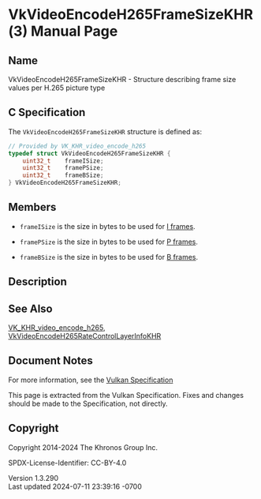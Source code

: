 # VkVideoEncodeH265FrameSizeKHR(3) Manual Page

## Name

VkVideoEncodeH265FrameSizeKHR - Structure describing frame size values
per H.265 picture type



## <a href="#_c_specification" class="anchor"></a>C Specification

The `VkVideoEncodeH265FrameSizeKHR` structure is defined as:

``` c
// Provided by VK_KHR_video_encode_h265
typedef struct VkVideoEncodeH265FrameSizeKHR {
    uint32_t    frameISize;
    uint32_t    framePSize;
    uint32_t    frameBSize;
} VkVideoEncodeH265FrameSizeKHR;
```

## <a href="#_members" class="anchor"></a>Members

- `frameISize` is the size in bytes to be used for <a
  href="https://registry.khronos.org/vulkan/specs/1.3-extensions/html/vkspec.html#encode-h265-i-pic"
  target="_blank" rel="noopener">I frames</a>.

- `framePSize` is the size in bytes to be used for <a
  href="https://registry.khronos.org/vulkan/specs/1.3-extensions/html/vkspec.html#encode-h265-p-pic"
  target="_blank" rel="noopener">P frames</a>.

- `frameBSize` is the size in bytes to be used for <a
  href="https://registry.khronos.org/vulkan/specs/1.3-extensions/html/vkspec.html#encode-h265-b-pic"
  target="_blank" rel="noopener">B frames</a>.

## <a href="#_description" class="anchor"></a>Description

## <a href="#_see_also" class="anchor"></a>See Also

[VK_KHR_video_encode_h265](https://registry.khronos.org/vulkan/specs/1.3-extensions/man/html/VK_KHR_video_encode_h265.html),
[VkVideoEncodeH265RateControlLayerInfoKHR](https://registry.khronos.org/vulkan/specs/1.3-extensions/man/html/VkVideoEncodeH265RateControlLayerInfoKHR.html)

## <a href="#_document_notes" class="anchor"></a>Document Notes

For more information, see the <a
href="https://registry.khronos.org/vulkan/specs/1.3-extensions/html/vkspec.html#VkVideoEncodeH265FrameSizeKHR"
target="_blank" rel="noopener">Vulkan Specification</a>

This page is extracted from the Vulkan Specification. Fixes and changes
should be made to the Specification, not directly.

## <a href="#_copyright" class="anchor"></a>Copyright

Copyright 2014-2024 The Khronos Group Inc.

SPDX-License-Identifier: CC-BY-4.0

Version 1.3.290  
Last updated 2024-07-11 23:39:16 -0700

